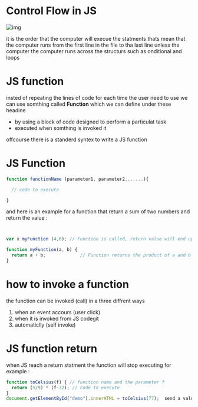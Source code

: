 # Control Flow in JS #
![img](https://i.ytimg.com/vi/phXZVneg5ow/hqdefault.jpg)

it is the order that the computer will execue the statments thats mean that the computer runs from the first line in the file to tha last line unless the computer the computer runs across the structurs such as onditional and loops


# JS function #
insted of repeating the lines of code for each time the user need to use we can use somthing called **Function** which we can define under these headine

 - by using a block of code designed to perform a particulat task 
 - executed when somthing is invoked it 
 
offcourse there is a standerd syntex to write a JS function

# JS Function #
```js
function functionName (parameter1, parameter2,......){

  // code to execute

}
```
and here is an example for a function that return a sum of two numbers and return the value :
```js


var x myFunction (4,6); // Function is called, return value will end up in x

function myFunction(a, b) {
  return a + b;             // Function returns the product of a and b
}
```


# how to invoke a function #
the function can be invoked (call) in a three diffrent ways

1.  when an event accours (user click)
2. when it is invoked from JS codegit 
3. automaticlly (self invoke)


# JS function return #
when JS reach a return statment the function will stop executing for example :

```js
function toCelsius(f) { // function name and the parameter f
  return (5/9) * (f-32); // code to execute 
}
document.getElementById("demo").innerHTML = toCelsius(77);  send a value of 77 to exectuted in the function 
```


